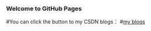 ### Welcome to GitHub Pages

#You can click the button to my CSDN blogs：
#[my blogs](https://blog.csdn.net/m0_51205180/)
